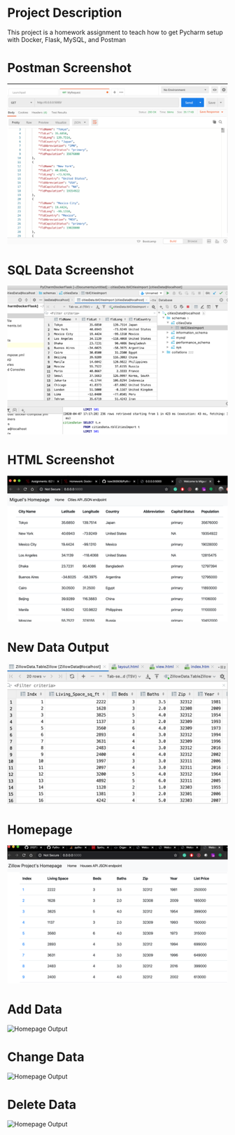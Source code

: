 # Project Description
This project is a homework assignment to teach how to get Pycharm setup with Docker, Flask, MySQL, and Postman

# Postman Screenshot
![postman request output](screenshots/postman.png)

# SQL Data Screenshot
![pycharm data query](screenshots/query.png)

# HTML Screenshot
![HTML output](screenshots/html.png)

# New Data Output
![New Data Output](screenshots/NewData.png)

# Homepage
![Homepage Output](screenshots/Homepage.png)

# Add Data
![Homepage Output]()

# Change Data
![Homepage Output]()

# Delete Data
![Homepage Output]()




